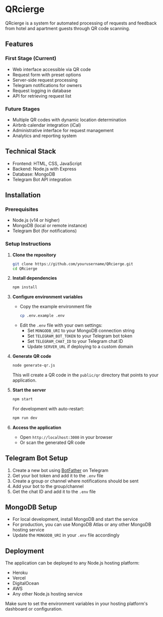 # QRcierge

QRcierge is a system for automated processing of requests and feedback from hotel and apartment guests through QR code scanning.

## Features

### First Stage (Current)
- Web interface accessible via QR code
- Request form with preset options
- Server-side request processing
- Telegram notifications for owners
- Request logging in database
- API for retrieving request list

### Future Stages
- Multiple QR codes with dynamic location determination
- Airbnb calendar integration (iCal)
- Administrative interface for request management
- Analytics and reporting system

## Technical Stack
- Frontend: HTML, CSS, JavaScript
- Backend: Node.js with Express
- Database: MongoDB
- Telegram Bot API integration

## Installation

### Prerequisites
- Node.js (v14 or higher)
- MongoDB (local or remote instance)
- Telegram Bot (for notifications)

### Setup Instructions

1. **Clone the repository**
   ```bash
   git clone https://github.com/yourusername/QRcierge.git
   cd QRcierge
   ```

2. **Install dependencies**
   ```bash
   npm install
   ```

3. **Configure environment variables**
   - Copy the example environment file
     ```bash
     cp .env.example .env
     ```
   - Edit the `.env` file with your own settings:
     - Set `MONGODB_URI` to your MongoDB connection string
     - Set `TELEGRAM_BOT_TOKEN` to your Telegram bot token
     - Set `TELEGRAM_CHAT_ID` to your Telegram chat ID
     - Update `SERVER_URL` if deploying to a custom domain

4. **Generate QR code**
   ```bash
   node generate-qr.js
   ```
   This will create a QR code in the `public/qr` directory that points to your application.

5. **Start the server**
   ```bash
   npm start
   ```
   For development with auto-restart:
   ```bash
   npm run dev
   ```

6. **Access the application**
   - Open `http://localhost:3000` in your browser
   - Or scan the generated QR code

## Telegram Bot Setup

1. Create a new bot using [BotFather](https://t.me/botfather) on Telegram
2. Get your bot token and add it to the `.env` file
3. Create a group or channel where notifications should be sent
4. Add your bot to the group/channel
5. Get the chat ID and add it to the `.env` file

## MongoDB Setup

- For local development, install MongoDB and start the service
- For production, you can use MongoDB Atlas or any other MongoDB hosting service
- Update the `MONGODB_URI` in your `.env` file accordingly

## Deployment

The application can be deployed to any Node.js hosting platform:

- Heroku
- Vercel
- DigitalOcean
- AWS
- Any other Node.js hosting service

Make sure to set the environment variables in your hosting platform's dashboard or configuration.